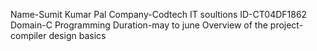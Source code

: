 Name-Sumit Kumar Pal 
Company-Codtech IT soultions 
ID-CT04DF1862 
Domain-C Programming 
Duration-may to june 
Overview of the project-compiler design basics

